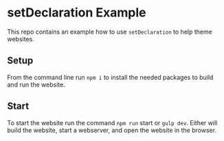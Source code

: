 # setDeclaration Example

This repo contains an example how to use `setDeclaration` to help theme websites.

## Setup
From the command line run `npm i` to install the needed packages to build and run the website.

## Start
To start the website run the command `npm run` start or `gulp dev`. Either will build the website, start a webserver, and open the website in the browser.
